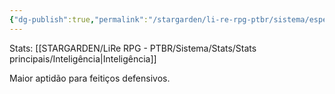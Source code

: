```yaml
---
{"dg-publish":true,"permalink":"/stargarden/li-re-rpg-ptbr/sistema/especializacoes/especializacoes-existentes/feiticos-de-defesa/","created":"2025-01-11T01:32:05.513-03:00","updated":"2025-01-12T02:34:41.046-03:00"}
---
```



Stats: [[STARGARDEN/LiRe RPG - PTBR/Sistema/Stats/Stats principais/Inteligência\|Inteligência]]

Maior aptidão para feitiços defensivos.